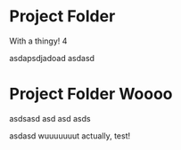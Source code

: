 # Project Folder
With a thingy!
 4 


asdapsdjadoad
asdasd
# Project Folder Woooo
asdsasd
asd
asd
asds


asdasd
wuuuuuuut
actually, test!
